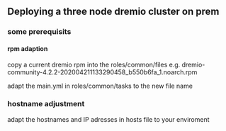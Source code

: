 ## Deploying a three node dremio cluster on prem

### some prerequisits 
#### rpm adaption
copy a current dremio rpm into the roles/common/files
e.g. dremio-community-4.2.2-202004211133290458_b550b6fa_1.noarch.rpm

adapt the main.yml in roles/common/tasks to the new file name


### hostname adjustment

adapt the hostnames and IP adresses in hosts file to your enviroment


